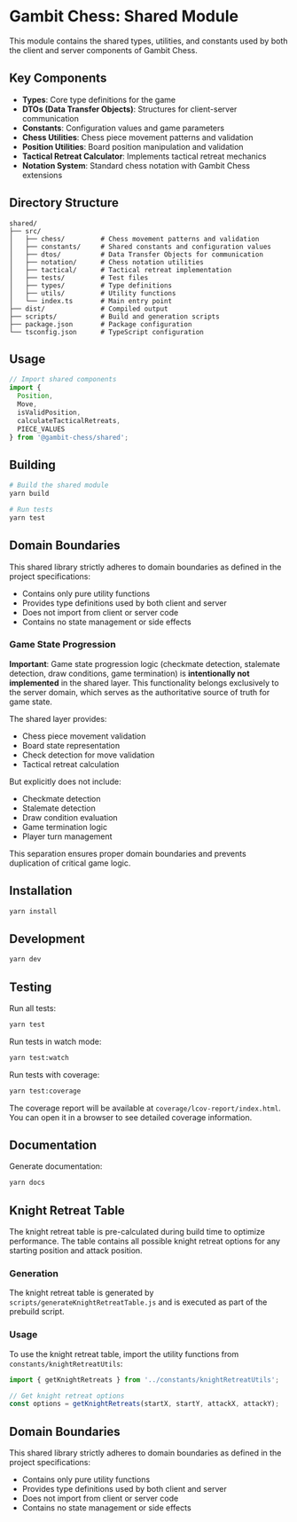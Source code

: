 # Gambit Chess: Shared Module

This module contains the shared types, utilities, and constants used by both the client and server components of Gambit Chess.

## Key Components

- **Types**: Core type definitions for the game
- **DTOs (Data Transfer Objects)**: Structures for client-server communication
- **Constants**: Configuration values and game parameters
- **Chess Utilities**: Chess piece movement patterns and validation
- **Position Utilities**: Board position manipulation and validation
- **Tactical Retreat Calculator**: Implements tactical retreat mechanics
- **Notation System**: Standard chess notation with Gambit Chess extensions

## Directory Structure

```
shared/
├── src/
│   ├── chess/         # Chess movement patterns and validation
│   ├── constants/     # Shared constants and configuration values
│   ├── dtos/          # Data Transfer Objects for communication
│   ├── notation/      # Chess notation utilities
│   ├── tactical/      # Tactical retreat implementation
│   ├── tests/         # Test files
│   ├── types/         # Type definitions 
│   ├── utils/         # Utility functions
│   └── index.ts       # Main entry point
├── dist/              # Compiled output
├── scripts/           # Build and generation scripts
├── package.json       # Package configuration
└── tsconfig.json      # TypeScript configuration
```

## Usage

```typescript
// Import shared components
import { 
  Position, 
  Move, 
  isValidPosition,
  calculateTacticalRetreats,
  PIECE_VALUES
} from '@gambit-chess/shared';
```

## Building

```bash
# Build the shared module
yarn build

# Run tests
yarn test
```

## Domain Boundaries

This shared library strictly adheres to domain boundaries as defined in the project specifications:

- Contains only pure utility functions
- Provides type definitions used by both client and server
- Does not import from client or server code
- Contains no state management or side effects 

### Game State Progression

**Important**: Game state progression logic (checkmate detection, stalemate detection, draw conditions, game termination) is **intentionally not implemented** in the shared layer. This functionality belongs exclusively to the server domain, which serves as the authoritative source of truth for game state.

The shared layer provides:
- Chess piece movement validation
- Board state representation
- Check detection for move validation
- Tactical retreat calculation

But explicitly does not include:
- Checkmate detection
- Stalemate detection
- Draw condition evaluation
- Game termination logic
- Player turn management

This separation ensures proper domain boundaries and prevents duplication of critical game logic.

## Installation

```bash
yarn install
```

## Development

```bash
yarn dev
```

## Testing

Run all tests:

```bash
yarn test
```

Run tests in watch mode:

```bash
yarn test:watch
```

Run tests with coverage:

```bash
yarn test:coverage
```

The coverage report will be available at `coverage/lcov-report/index.html`. You can open it in a browser to see detailed coverage information.

## Documentation

Generate documentation:

```bash
yarn docs
```

## Knight Retreat Table

The knight retreat table is pre-calculated during build time to optimize performance. The table contains all possible knight retreat options for any starting position and attack position.

### Generation

The knight retreat table is generated by `scripts/generateKnightRetreatTable.js` and is executed as part of the prebuild script.

### Usage

To use the knight retreat table, import the utility functions from `constants/knightRetreatUtils`:

```typescript
import { getKnightRetreats } from '../constants/knightRetreatUtils';

// Get knight retreat options
const options = getKnightRetreats(startX, startY, attackX, attackY);
```

## Domain Boundaries

This shared library strictly adheres to domain boundaries as defined in the project specifications:

- Contains only pure utility functions
- Provides type definitions used by both client and server
- Does not import from client or server code
- Contains no state management or side effects 